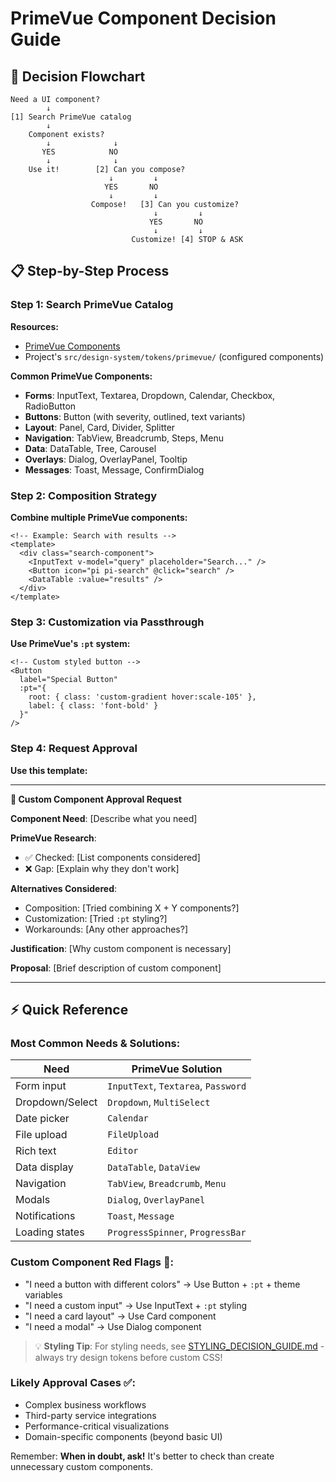 # PrimeVue Component Decision Guide

## 🚦 Decision Flowchart

```
Need a UI component?
        ↓
[1] Search PrimeVue catalog
        ↓
    Component exists?
        ↓              ↓
       YES            NO
        ↓              ↓
    Use it!        [2] Can you compose?
                      ↓         ↓
                     YES       NO
                      ↓         ↓
                  Compose!   [3] Can you customize?
                                ↓         ↓
                               YES       NO
                                ↓         ↓
                           Customize! [4] STOP & ASK
```

## 📋 Step-by-Step Process

### Step 1: Search PrimeVue Catalog
**Resources:**
- [PrimeVue Components](https://primevue.org/components/)
- Project's `src/design-system/tokens/primevue/` (configured components)

**Common PrimeVue Components:**
- **Forms**: InputText, Textarea, Dropdown, Calendar, Checkbox, RadioButton
- **Buttons**: Button (with severity, outlined, text variants)
- **Layout**: Panel, Card, Divider, Splitter
- **Navigation**: TabView, Breadcrumb, Steps, Menu
- **Data**: DataTable, Tree, Carousel
- **Overlays**: Dialog, OverlayPanel, Tooltip
- **Messages**: Toast, Message, ConfirmDialog

### Step 2: Composition Strategy
**Combine multiple PrimeVue components:**
```vue
<!-- Example: Search with results -->
<template>
  <div class="search-component">
    <InputText v-model="query" placeholder="Search..." />
    <Button icon="pi pi-search" @click="search" />
    <DataTable :value="results" />
  </div>
</template>
```

### Step 3: Customization via Passthrough
**Use PrimeVue's `:pt` system:**
```vue
<!-- Custom styled button -->
<Button 
  label="Special Button"
  :pt="{
    root: { class: 'custom-gradient hover:scale-105' },
    label: { class: 'font-bold' }
  }"
/>
```

### Step 4: Request Approval
**Use this template:**

---

**🛑 Custom Component Approval Request**

**Component Need**: [Describe what you need]

**PrimeVue Research**:
- ✅ Checked: [List components considered]
- ❌ Gap: [Explain why they don't work]

**Alternatives Considered**:
- Composition: [Tried combining X + Y components?]
- Customization: [Tried `:pt` styling?]
- Workarounds: [Any other approaches?]

**Justification**: [Why custom component is necessary]

**Proposal**: [Brief description of custom component]

---

## ⚡ Quick Reference

### Most Common Needs & Solutions:

| Need | PrimeVue Solution |
|------|------------------|
| Form input | `InputText`, `Textarea`, `Password` |
| Dropdown/Select | `Dropdown`, `MultiSelect` |
| Date picker | `Calendar` |
| File upload | `FileUpload` |
| Rich text | `Editor` |
| Data display | `DataTable`, `DataView` |
| Navigation | `TabView`, `Breadcrumb`, `Menu` |
| Modals | `Dialog`, `OverlayPanel` |
| Notifications | `Toast`, `Message` |
| Loading states | `ProgressSpinner`, `ProgressBar` |

### Custom Component Red Flags 🚩:
- "I need a button with different colors" → Use Button + `:pt` + theme variables
- "I need a custom input" → Use InputText + `:pt` styling
- "I need a card layout" → Use Card component
- "I need a modal" → Use Dialog component

> 💡 **Styling Tip**: For styling needs, see [STYLING_DECISION_GUIDE.md](./STYLING_DECISION_GUIDE.md) - always try design tokens before custom CSS!

### Likely Approval Cases ✅:
- Complex business workflows
- Third-party service integrations  
- Performance-critical visualizations
- Domain-specific components (beyond basic UI)

Remember: **When in doubt, ask!** It's better to check than create unnecessary custom components.
